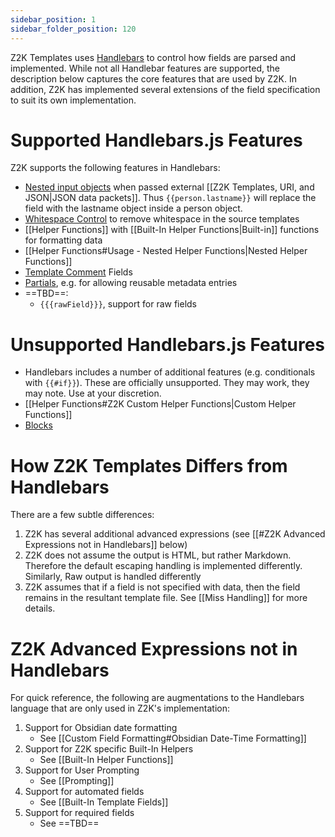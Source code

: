 ```yaml
---
sidebar_position: 1
sidebar_folder_position: 120
---
```


Z2K Templates uses [Handlebars](https://handlebarsjs.com/guide/)  to control how fields are parsed and implemented. While not all Handlebar features are supported, the description below captures the core features that are used by Z2K. In addition, Z2K has implemented several extensions of the field specification to suit its own implementation.

# Supported Handlebars.js Features
Z2K supports the following features in Handlebars:
- [Nested input objects](https://handlebarsjs.com/guide/#nested-input-objects) when passed external [[Z2K Templates, URI, and JSON|JSON data packets]]. Thus `{{person.lastname}}` will replace the field with the lastname object inside a person object. 
- [Whitespace Control](https://handlebarsjs.com/guide/expressions.html#whitespace-control) to remove whitespace in the source templates
- [[Helper Functions]] with [[Built-In Helper Functions|Built-in]] functions for formatting data
- [[Helper Functions#Usage - Nested Helper Functions|Nested Helper Functions]]
- [Template Comment](https://handlebarsjs.com/guide/#template-comments) Fields
- [Partials](https://handlebarsjs.com/guide/partials.html#partials), e.g. for allowing reusable metadata entries
- ==TBD==:
	- `{{{rawField}}}`, support for raw fields

# Unsupported Handlebars.js Features
- Handlebars includes a number of additional features (e.g. conditionals with `{{#if}}`). These are officially unsupported. They may work, they may note. Use at your discretion. 
- [[Helper Functions#Z2K Custom Helper Functions|Custom Helper Functions]]
- [Blocks](https://handlebarsjs.com/guide/block-helpers.html#basic-blocks)

# How Z2K Templates Differs from Handlebars
There are a few subtle differences:
1. Z2K has several additional advanced expressions (see [[#Z2K Advanced Expressions not in Handlebars]] below)
2. Z2K does not assume the output is HTML, but rather Markdown. Therefore the default escaping handling is implemented differently. Similarly, Raw output is handled differently
3. Z2K assumes that if a field is not specified with data, then the field remains in the resultant template file. See [[Miss Handling]] for more details. 

# Z2K Advanced Expressions not in Handlebars
For quick reference, the following are augmentations to the Handlebars language that are only used in Z2K's implementation:
1. Support for Obsidian date formatting 
	- See [[Custom Field Formatting#Obsidian Date-Time Formatting]]
2. Support for Z2K specific Built-In Helpers
	- See [[Built-In Helper Functions]]
3. Support for User Prompting
	- See [[Prompting]]
4. Support for automated fields
	- See [[Built-In Template Fields]]
5. Support for required fields
	- See ==TBD==
